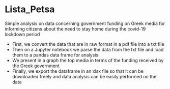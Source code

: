 # Lista_Petsa
Simple analysis on data concerning government funding on Greek media for informing citizens about the need to stay home during the covid-19 lockdown period

- First, we convert the data that are in raw format in a pdf file into a txt file
- Then on a Jupyter notebook we parse the data from the txt file and load them to a pandas data frame for analysis
- We present in a graph the top media in terms of the funding received by the Greek government
- Finally, we export the dataframe in an xlsx file so that it can be downloaded freely and data analysis can be easily performed on the data

